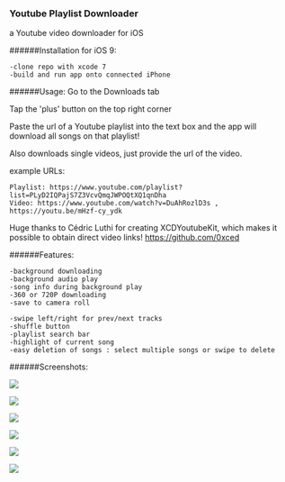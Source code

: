 ### Youtube Playlist Downloader

a Youtube video downloader for iOS

######Installation for iOS 9:
```
-clone repo with xcode 7
-build and run app onto connected iPhone

```

######Usage: 
Go to the Downloads tab

Tap the 'plus' button on the top right corner

Paste the url of a Youtube playlist into the text box and the app will download all songs on that playlist!

Also downloads single videos, just provide the url of the video.

example URLs:
  
    Playlist: https://www.youtube.com/playlist?list=PLyD2IQPajS7Z3VcvQmqJWPOQtXQ1qnDha
    Video: https://www.youtube.com/watch?v=DuAhRozlD3s , https://youtu.be/mHzf-cy_ydk

Huge thanks to Cédric Luthi for creating XCDYoutubeKit, which makes it possible to obtain direct video links!
https://github.com/0xced


######Features:

    -background downloading
    -background audio play
    -song info during background play
    -360 or 720P downloading
    -save to camera roll

    -swipe left/right for prev/next tracks
    -shuffle button
    -playlist search bar
    -highlight of current song
    -easy deletion of songs : select multiple songs or swipe to delete

######Screenshots:


 
![](https://raw.githubusercontent.com/samuelechu/YoutubePlaylist-Downloader/master/Music%20Player/Images/Screenshots/IMG_3896.PNG)

![](https://raw.githubusercontent.com/samuelechu/YoutubePlaylist-Downloader/master/Music%20Player/Images/Screenshots/IMG_3907.PNG)

![](https://raw.githubusercontent.com/samuelechu/YoutubePlaylist-Downloader/master/Music%20Player/Images/Screenshots/IMG_4164.jpg)

![](https://raw.githubusercontent.com/samuelechu/YoutubePlaylist-Downloader/master/Music%20Player/Images/Screenshots/IMG_3898.PNG)

![](https://raw.githubusercontent.com/samuelechu/YoutubePlaylist-Downloader/master/Music%20Player/Images/Screenshots/IMG_3897.PNG)

![](https://raw.githubusercontent.com/samuelechu/YoutubePlaylist-Downloader/master/Music%20Player/Images/Screenshots/IMG_3899.PNG)
